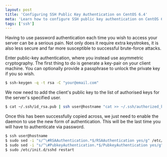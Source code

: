 ```yaml
---
layout: post
title: 'Configuring SSH Public Key Authentication on CentOS 6.4'
meta: 'Learn how to configure SSH public key authentication on CentOS 6.4 with this comprehensive guide.'
tags: ['ssh']
---
```


Having to use password authentication each time you wish to access your server can be a serious pain.
Not only does it require extra keystrokes, it is also less secure and far more susceptible to successful brute-force attacks.

<!--more-->

Enter public-key authentication, where you instead use asymmetric cryptography.
The first thing to do is generate a key-pair on your client machine.
You can optionally provide a passphrase to unlock the private key if you so wish.

```bash
$ ssh-keygen -q -t rsa -C "your@email.com"
```

We now need to add the client's public key to the list of authorised keys for the server's specified user.

```bash
$ cat ~/.ssh/id_rsa.pub | ssh user@hostname "cat >> ~/.ssh/authorized_keys"
```

Once this has been successfully copied across, we just need to enable the daemon to use the new form of authentication.
This will be the last time you will have to authenticate via password.

```bash
$ ssh user@hostname
$ sudo sed -i "s/^\#RSAAuthentication.*$/RSAAuthentication yes/g" /etc/ssh/sshd_config
$ sudo sed -i "s/^\#PubkeyAuthentication.*$/PubkeyAuthentication yes/g" /etc/ssh/sshd_config
$ sudo /etc/init.d/sshd restart
```
